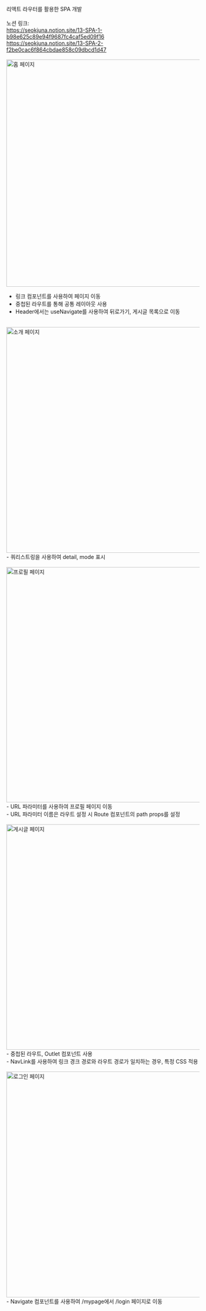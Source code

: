 리액트 라우터를 활용한 SPA 개발<br/>
<br>
노션 링크:<br>
https://seokjuna.notion.site/13-SPA-1-b98e625c89e94f9687fc4caf5ed09f16<br>
https://seokjuna.notion.site/13-SPA-2-f2be0cac6f864cbdae858c09dbcd1d47<br>
<br>
<img width="592" alt="홈 페이지" src="https://user-images.githubusercontent.com/102382351/195000436-fdbe8b95-c462-4326-85b4-77fbb21e27fe.png">
- 링크 컴포넌트를 사용하여 페이지 이동<br/>
- 중첩된 라우트를 통해 공통 레이아웃 사용<br/>
- Header에서는 useNavigate를 사용하여 뒤로가기, 게시글 목록으로 이동<br/>
<br/>
<img width="588" alt="소개 페이지" src="https://user-images.githubusercontent.com/102382351/195000879-e5b4676e-0021-42b9-adaa-3ffed8210fcd.png">
- 쿼리스트링을 사용하여 detail, mode 표시<br/>
<br/>
<img width="613" alt="프로필 페이지" src="https://user-images.githubusercontent.com/102382351/195000289-cfa8a388-b270-46ce-90b1-678d7114420e.png">
- URL 파라미터를 사용하여 프로필 페이지 이동<br/>
- URL 파라미터 이름은 라우트 설정 시 Route 컴포넌트의 path props를 설정<br/>
<br/>
<img width="587" alt="게시글 페이지" src="https://user-images.githubusercontent.com/102382351/195000882-7498a52f-52c7-44c6-bb36-63ebe50cf77b.png">
- 중첩된 라우트, Outlet 컴포넌트 사용<br/>
- NavLink를 사용하여 링크 경크 경로와 라우트 경로가 일치하는 경우, 특정 CSS 적용<br/>
<br/>
<img width="588" alt="로그인 페이지" src="https://user-images.githubusercontent.com/102382351/195000276-d7a5a3f6-57b7-4e0c-94c4-76a13bc9af29.png">
- Navigate 컴포넌트를 사용하여 /mypage에서 /login 페이지로 이동<br/>
